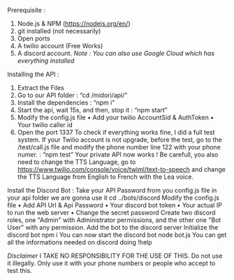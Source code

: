 Prerequisite :
1. Node.js & NPM (https://nodejs.org/en/)
2. git installed (not necessarily)
3. Open ports
4. A twilio account (Free Works)
5. A discord account.
*Note : You can also use Google Cloud which has everything installed*

Installing the API :
1. Extract the Files
2. Go to our API folder : “cd /midori/api/”
3. Install the dependencies : “npm i”
4. Start the api, wait 15s, and then, stop it : “npm start”
5. Modify the config.js file
• Add your twilio AccountSid & AuthToken
• Your twilio caller id
6. Open the port 1337 To check if everything works fine, I did a full test
system. If your Twilio account is not upgrade, before the test, go to the
/test/call.js file and modify the phone number line 122 with your phone
numer. : “npm test”
Your private API now works !
Be carefull, you also need to change the TTS Language, go to
https://www.twilio.com/console/voice/twiml/text-to-speech and change the TTS
Language from English to French with the Lea voice.

Install the Discord Bot :
Take your API Password from you config.js file in your api folder we are gonna use it
cd ../bots/discord
Modify the config.js file
• Add API Url & Api Password
• Your discord bot token
• Your actual IP to run the web server
• Change the secret password
Create two discord roles, one "Admin" with Administrator permissions, and the other
one "Bot User" with any permission.
Add the bot to the discord server
Initialize the discord bot
npm i
You can now start the discord bot
node bot.js
You can get all the informations needed on discord doing !help

*Disclaimer*
I TAKE NO RESPONSIBILITY FOR THE USE OF THIS.
Do not use it illegally.
Only use it with your phone numbers or people who accept to test this.
